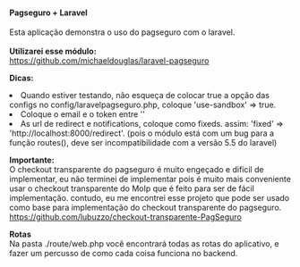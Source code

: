 <h4>Pagseguro + Laravel</h4>
<p>
	Esta aplicação demonstra o uso do pagseguro com o laravel.
	<br /><br/>
	<b>Utilizarei esse módulo:</b>
	<br />
	<a href="https://github.com/michaeldouglas/laravel-pagseguro" target="blank">
	https://github.com/michaeldouglas/laravel-pagseguro
	</a>
</p>

<p>
	<b>Dicas:</b><br />
	<li>Quando estiver testando, não esqueça de colocar true a opção das configs no config/laravelpagseguro.php, coloque 'use-sandbox' => true.</li>
	<li>Coloque o email e o token entre ''</li>
	<li>As url de redirect e notifications, coloque como fixeds. assim: 'fixed' => 'http://localhost:8000/redirect'. (pois o módulo está com um bug para a função routes(), deve ser incompatibilidade com a versão 5.5 do laravel)</li>
</p>

<p>
	<b>Importante:</b><br />
	O checkout transparente do pagseguro é muito engeçado e dificil de implementar, eu não terminei de implementar pois é muito mais conveniente usar o checkout transparente do MoIp que é feito para ser de fácil implementação. contudo, eu me encontrei esse projeto que pode ser usado como base para implementação do checkout transparente do pagseguro.<br />
	<a href="https://github.com/lubuzzo/checkout-transparente-PagSeguro" target="blank">
	https://github.com/lubuzzo/checkout-transparente-PagSeguro
	</a>
</p>

<p>
	<b>Rotas</b><br />
	Na pasta ./route/web.php você encontrará todas as rotas do aplicativo, e fazer um percusso de como cada coisa funciona no backend.
</p>
